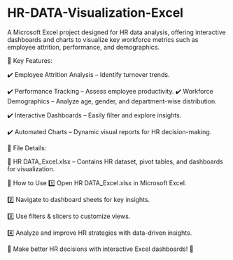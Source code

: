 # HR-DATA-Visualization-Excel
A Microsoft Excel project designed for HR data analysis, offering interactive dashboards and charts to visualize key workforce metrics such as employee attrition, performance, and demographics.

🚀 Key Features:


✔️ Employee Attrition Analysis – Identify turnover trends.

✔️ Performance Tracking – Assess employee productivity.
✔️ Workforce Demographics – Analyze age, gender, and department-wise distribution.

✔️ Interactive Dashboards – Easily filter and explore insights.

✔️ Automated Charts – Dynamic visual reports for HR decision-making.

📂 File Details:


📌 HR DATA_Excel.xlsx – Contains HR dataset, pivot tables, and dashboards for visualization.

📌 How to Use
1️⃣ Open HR DATA_Excel.xlsx in Microsoft Excel.

2️⃣ Navigate to dashboard sheets for key insights.

3️⃣ Use filters & slicers to customize views.

4️⃣ Analyze and improve HR strategies with data-driven insights.

🌟 Make better HR decisions with interactive Excel dashboards! 🚀
